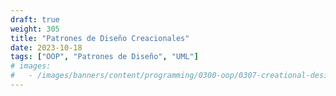 ```yaml
---
draft: true
weight: 305
title: "Patrones de Diseño Creacionales"
date: 2023-10-18
tags: ["OOP", "Patrones de Diseño", "UML"]
# images:
#   - /images/banners/content/programming/0300-oop/0307-creational-design-patternspng
---
```


